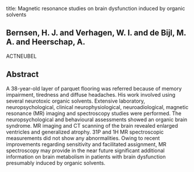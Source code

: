 title: Magnetic resonance studies on brain dysfunction induced by organic solvents

## Bernsen, H. J. and Verhagen, W. I. and de Bijl, M. A. and Heerschap, A.
ACTNEUBEL


## Abstract
A 38-year-old layer of parquet flooring was referred because of memory impairment, tiredness and diffuse headaches. His work involved using several neurotoxic organic solvents. Extensive laboratory, neuropsychological, clinical neurophysiological, neuroadiological, magnetic resonance (MR) imaging and spectroscopy studies were performed. The neuropsychological and behavioural assessments showed an organic brain syndrome. MR imaging and CT scanning of the brain revealed enlarged ventricles and generalized atrophy. 31P and 1H MR spectroscopic measurements did not show any abnormalities. Owing to recent improvements regarding sensitivity and facilitated assignment, MR spectroscopy may provide in the near future significant additional information on brain metabolism in patients with brain dysfunction presumably induced by organic solvents.


